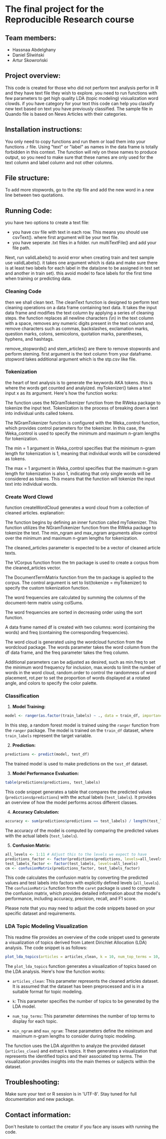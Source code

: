 # The final project for the Reproducible Research course

## Team members:
- Hassnaa Abdelghany
- Daniel Śliwiński
- Artur Skowroński

## Project overview:
This code is created for those who did not perform text analysis perfor in R and they have text file they wish to explore. you need to run functions with few parameters to get high quality LDA (topic modeling) visiualization word clowds.
if you have category for your text this code can help you classify new text based on text you have previously classified. The sample file in Quando file is based on News Articles with their categories.

## Installation instructions:
You only need to copy functions and run them or load them into your functions .r file. Using "text" or "label" as names in the data frame is totally forbidden in this context. The function will rely on these names to produce output, so you need to make sure that these names are only used for the text column and label column and not other columns.

## File structure:
To add more stopwords, go to the stp file and add the new word in a new line between two quotations.

## Running Code:
you have two options to create a text file:
- you have csv file with text in each row. This means you should use csvText(). where first argument will be your text file.
- you have seperate  .txt files in a folder. run multiTextFile() and add your file path.

Next, run validLabels() to avoid error when creating train and test sample use validLabels(). it takes one argument which is data and make sure there is at least two labels for each label in the data(one to be assigned in test set and another in train set). this avoid model to face labels for the first time when training or predicting data.

### Cleaning Code
then we shall clean text. The cleanText function is designed to perform text cleaning operations on a data frame containing text data. It takes the input data frame and modifies the text column by applying a series of cleaning steps. the function replaces all newline characters (\n) in the text column with a space, removes any numeric digits present in the text column and, remove characters such as commas, backslashes, exclamation marks, question marks, colons, semicolons, quotation marks, parentheses, hyphens, and hashtags.

remove_stopwords() and stem_articles() are there to remove stopwords and perform steming. first argument is the text column from your dataframe. stopword takes additional argument which is the stp.csv like file.

### Tokenization
the heart of text analysis is to generate the keywords AKA tokens. this is where the words get counted and analyized.
myTokenizer() takes a text input x as its argument. Here's how the function works:

The function uses the NGramTokenizer function from the RWeka package to tokenize the input text. Tokenization is the process of breaking down a text into individual units called tokens.

The NGramTokenizer function is configured with the Weka_control function, which provides control parameters for the tokenizer. In this case, the Weka_control is used to specify the minimum and maximum n-gram lengths for tokenization.

The min = 1 argument in Weka_control specifies that the minimum n-gram length for tokenization is 1, meaning that individual words will be considered as tokens.

The max = 1 argument in Weka_control specifies that the maximum n-gram length for tokenization is also 1, indicating that only single words will be considered as tokens. This means that the function will tokenize the input text into individual words.

### Create Word Clowd

function createWordCloud generates a word cloud from a collection of cleaned articles. explanation:

The function begins by defining an inner function called myTokenizer. This function utilizes the NGramTokenizer function from the RWeka package to tokenize the text. The min_ngram and max_ngram arguments allow control over the minimum and maximum n-gram lengths for tokenization.

The cleaned_articles parameter is expected to be a vector of cleaned article texts.

The VCorpus function from the tm package is used to create a corpus from the cleaned_articles vector.

The DocumentTermMatrix function from the tm package is applied to the corpus. The control argument is set to list(tokenize = myTokenizer) to specify the custom tokenization function.

The word frequencies are calculated by summing the columns of the document-term matrix using colSums.

The word frequencies are sorted in decreasing order using the sort function.

A data frame named df is created with two columns: word (containing the words) and freq (containing the corresponding frequencies).

The word cloud is generated using the wordcloud function from the wordcloud package. The words parameter takes the word column from the df data frame, and the freq parameter takes the freq column.

Additional parameters can be adjusted as desired, such as min.freq to set the minimum word frequency for inclusion, max.words to limit the number of words in the word cloud, random.order to control the randomness of word placement, rot.per to set the proportion of words displayed at a rotated angle, and colors to specify the color palette.

### Classification

1. **Model Training:**
```R
model <- ranger(as.factor(train_labels) ~ ., data = train_df, importance = 'impurity', num.trees = 500)
```
In this step, a random forest model is trained using the `ranger` function from the `ranger` package. The model is trained on the `train_df` dataset, where `train_labels` represent the target variable.

2. **Prediction:**
```R
predictions <- predict(model, test_df)
```
The trained model is used to make predictions on the `test_df` dataset.

3. **Model Performance Evaluation:**
```R
table(predictions$predictions, test_labels)
```
This code snippet generates a table that compares the predicted values (`predictions$predictions`) with the actual labels (`test_labels`). It provides an overview of how the model performs across different classes.

4. **Accuracy Calculation:**
```R
accuracy <- sum(predictions$predictions == test_labels) / length(test_labels)
```
The accuracy of the model is computed by comparing the predicted values with the actual labels (`test_labels`).

5. **Confusion Matrix:**
```R
all_levels <- 1:11 # Adjust this to the levels we expect to have
predictions_factor <- factor(predictions$predictions, levels=all_levels)
test_labels_factor <- factor(test_labels, levels=all_levels)
cm <- confusionMatrix(predictions_factor, test_labels_factor)
```
This code calculates the confusion matrix by converting the predicted values and test labels into factors with explicitly defined levels (`all_levels`). The `confusionMatrix` function from the `caret` package is used to compute the confusion matrix, which provides detailed information about the model's performance, including accuracy, precision, recall, and F1 score.

Please note that you may need to adjust the code snippets based on your specific dataset and requirements.

### LDA Topic Modeling Visualization

This readme file provides an overview of the code snippet used to generate a visualization of topics derived from Latent Dirichlet Allocation (LDA) analysis. The code snippet is as follows:

```R
plot_lda_topics(articles = articles_clean, k = 10, num_top_terms = 10, min_ngram = 1, max_ngram = 2)
```

The `plot_lda_topics` function generates a visualization of topics based on the LDA analysis. Here's how the function works:

- `articles_clean`: This parameter represents the cleaned articles dataset. It is assumed that the dataset has been preprocessed and is in a suitable format for topic modeling.

- `k`: This parameter specifies the number of topics to be generated by the LDA model.

- `num_top_terms`: This parameter determines the number of top terms to display for each topic.

- `min_ngram` and `max_ngram`: These parameters define the minimum and maximum n-gram lengths to consider during topic modeling.

The function uses the LDA algorithm to analyze the provided dataset (`articles_clean`) and extract `k` topics. It then generates a visualization that represents the identified topics and their associated top terms. The visualization provides insights into the main themes or subjects within the dataset.

## Troubleshooting:
Make sure your text or R session is in 'UTF-8'. Stay tuned for full documentation and new package.

## Contact information:
Don't hesitate to contact the creator if you face any issues with running the code.
